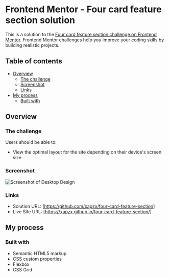 # Frontend Mentor - Four card feature section solution

This is a solution to the [Four card feature section challenge on Frontend Mentor](https://www.frontendmentor.io/challenges/four-card-feature-section-weK1eFYK). Frontend Mentor challenges help you improve your coding skills by building realistic projects. 

## Table of contents

- [Overview](#overview)
  - [The challenge](#the-challenge)
  - [Screenshot](#screenshot)
  - [Links](#links)
- [My process](#my-process)
  - [Built with](#built-with)

## Overview

### The challenge

Users should be able to:

- View the optimal layout for the site depending on their device's screen size

### Screenshot

![Screenshot of Desktop Design](./screenshot/screenshot.png)

### Links

- Solution URL: [https://github.com/xapzx/four-card-feature-section]
- Live Site URL: [https://xapzx.github.io/four-card-feature-section/]

## My process

### Built with

- Semantic HTML5 markup
- CSS custom properties
- Flexbox
- CSS Grid